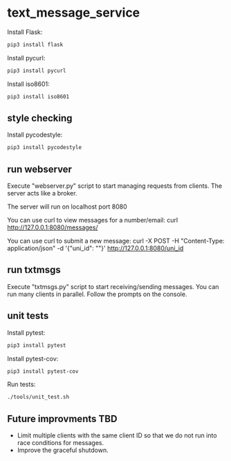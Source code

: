# text_message_service

Install Flask:
```bash
pip3 install flask
```

Install pycurl:
```bash
pip3 install pycurl
```

Install iso8601:
```bash
pip3 install iso8601
```


## style checking
Install pycodestyle:
```bash
pip3 install pycodestyle
```

## run webserver
Execute "webserver.py" script to start managing requests from clients. The server acts like a broker.

The server will run on localhost port 8080

You can use curl to view messages for a number/email:
curl http://127.0.0.1:8080/messages/<id>

You can use curl to submit a new message: 
curl -X POST -H "Content-Type: application/json" -d '{"uni_id": "<id>"}' http://127.0.0.1:8080/uni_id

## run txtmsgs
Execute "txtmsgs.py" script to start receiving/sending messages. You can run many clients in parallel. Follow the prompts on the console.

## unit tests
Install pytest:
```bash
pip3 install pytest
```

Install pytest-cov:
```bash
pip3 install pytest-cov
```

Run tests:
```bash
./tools/unit_test.sh
```

## Future improvments TBD
 - Limit multiple clients with the same client ID so that we do not run into race conditions for messages.
 - Improve the graceful shutdown.